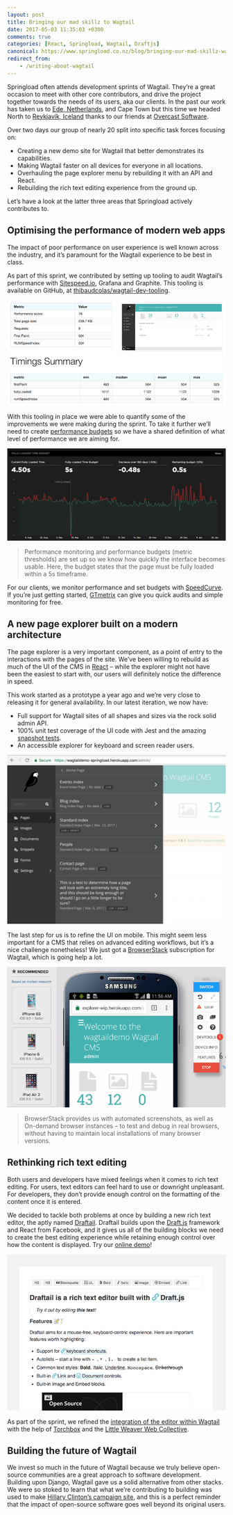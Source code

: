 ```yaml
---
layout: post
title: Bringing our mad skillz to Wagtail
date: 2017-05-03 11:35:03 +0300
comments: true
categories: [React, Springload, Wagtail, Draftjs]
canonical: https://www.springload.co.nz/blog/bringing-our-mad-skillz-wagtail/
redirect_from:
    - /writing-about-wagtail
---
```


Springload often attends development sprints of Wagtail. They’re a great occasion to meet with other core contributors, and drive the project together towards the needs of its users, aka our clients. In the past our work has taken us to [Ede, Netherlands](/awesome-wagtail), and Cape Town but this time we headed North to [Reykjavík, Iceland](https://www.google.co.nz/maps?q=Reykjav%C3%ADk) thanks to our friends at [Overcast Software](https://www.overcast.io/).

<!-- more -->

Over two days our group of nearly 20 split into specific task forces focusing on:

* Creating a new demo site for Wagtail that better demonstrates its capabilities.
* Making Wagtail faster on all devices for everyone in all locations.
* Overhauling the page explorer menu by rebuilding it with an API and React.
* Rebuilding the rich text editing experience from the ground up.

Let’s have a look at the latter three areas that Springload actively contributes to.

## Optimising the performance of modern web apps

The impact of poor performance on user experience is well known across the industry, and it’s paramount for the Wagtail experience to be best in class.

As part of this sprint, we contributed by setting up tooling to audit Wagtail’s performance with [Sitespeed.io](https://www.sitespeed.io/), Grafana and Graphite. This tooling is available on GitHub, at [thibaudcolas/wagtail-dev-tooling](https://github.com/thibaudcolas/wagtail-dev-tooling).

[![Sitespeed report example with timings for a Wagtail admin page load](/images/sitespeed-report.png)](https://github.com/thibaudcolas/wagtail-dev-tooling)

With this tooling in place we were able to quantify some of the improvements we were making during the sprint. To take it further we’ll need to create [performance budgets](https://timkadlec.com/2013/01/setting-a-performance-budget/) so we have a shared definition of what level of performance we are aiming for.

![Performance budget example](/images/performance-budget-wagtail.png)

> Performance monitoring and performance budgets (metric thresholds) are set up so we know how quickly the interface becomes usable. Here, the budget states that the page must be fully loaded within a 5s timeframe.

For our clients, we monitor performance and set budgets with [SpeedCurve](https://speedcurve.com/). If you’re just getting started, [GTmetrix](https://gtmetrix.com/) can give you quick audits and simple monitoring for free.

## A new page explorer built on a modern architecture

The page explorer is a very important component, as a point of entry to the interactions with the pages of the site. We’ve been willing to rebuild as much of the UI of the CMS in [React](https://facebook.github.io/react/) – while the explorer might not have been the easiest to start with, our users will definitely notice the difference in speed.

This work started as a prototype a year ago and we’re very close to releasing it for general availability. In our latest iteration, we now have:

* Full support for Wagtail sites of all shapes and sizes via the rock solid admin API.
* 100% unit test coverage of the UI code with Jest and the amazing [snapshot tests](https://www.springload.co.nz/blog/why-were-migrating-unit-tests-jest-and-why-you-should-too/).
* An accessible explorer for keyboard and screen reader users.

![Screenshot of the explorer’s latest iteration](/images/new-explorer-ui.png)

The last step for us is to refine the UI on mobile. This might seem less important for a CMS that relies on advanced editing workflows, but it’s a nice challenge nonetheless! We just got a [BrowserStack](https://www.browserstack.com/) subscription for Wagtail, which is going help a lot.

![Screenshot of the Browserstack interface, testing the Wagtail admin on an Android phone](/images/browserstack-wagtail.png)

> BrowserStack provides us with automated screenshots, as well as On-demand browser instances – to test and debug in real browsers, without having to maintain local installations of many browser versions.

## Rethinking rich text editing

Both users and developers have mixed feelings when it comes to rich text editing. For users, text editors can feel hard to use or downright unpleasant. For developers, they don’t provide enough control on the formatting of the content once it is entered.

We decided to tackle both problems at once by building a new rich text editor, the aptly named [Draftail](https://github.com/springload/draftail). Draftail builds upon the [Draft.js](https://draftjs.org/) framework and React from Facebook, and it gives us all of the building blocks we need to create the best editing experience while retaining enough control over how the content is displayed. Try our [online demo](https://springload.github.io/draftail)!

![Screenshot from the Draftail demo](/images/draftail-v06.png)

As part of the sprint, we refined the [integration of the editor within Wagtail](https://github.com/springload/wagtaildraftail) with the help of [Torchbox](https://torchbox.com/) and the [Little Weaver Web Collective](https://littleweaverweb.com/).

## Building the future of Wagtail

We invest so much in the future of Wagtail because we truly believe open-source communities are a great approach to software development. Building upon Django, Wagtail gave us a solid alternative from other stacks. We were so stoked to learn that what we’re contributing to building was used to make [Hillary Clinton’s campaign site](http://www.thedrum.com/news/2017/04/27/hillary-clintons-election-campaign-was-designed-wagtail-platform-created-torchbox), and this is a perfect reminder that the impact of open-source software goes well beyond its original users.
